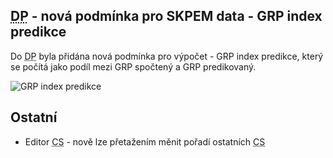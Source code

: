 ﻿---
categories: [fenix]
layout: fenix
---
##  <abbr title="Detailní plán">DP</abbr> - nová podmínka pro SKPEM data - GRP index predikce
Do <abbr title="Detailní plán">DP</abbr> byla přidána nová podmínka pro výpočet - GRP index predikce, který se počítá jako podíl mezi GRP spočtený a GRP predikovaný.

![GRP index predikce]({{site.url}}/data/GRP_index_predikce.png "GRP index predikce")

## Ostatní
<ul>
	<li>Editor <abbr title="cílové skupiny">CS</abbr> - nově lze přetažením měnit pořadí ostatních <abbr title="cílové skupiny">CS</abbr></li>
</ul>
